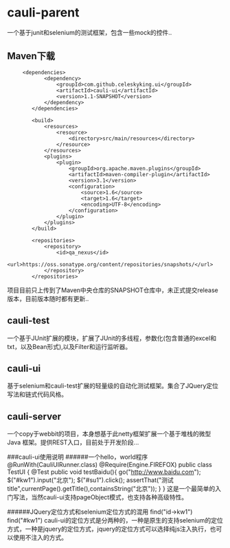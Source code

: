 cauli-parent
============

一个基于junit和selenium的测试框架，包含一些mock的控件..



Maven下载
--------
         <dependencies>
                <dependency>
                    <groupId>com.github.celeskyking.ui</groupId>
                    <artifactId>cauli-ui</artifactId>
                    <version>1.1-SNAPSHOT</version>
                </dependency>
            </dependencies>

            <build>
                <resources>
                    <resource>
                        <directory>src/main/resources</directory>
                    </resource>
                </resources>
                <plugins>
                    <plugin>
                        <groupId>org.apache.maven.plugins</groupId>
                        <artifactId>maven-compiler-plugin</artifactId>
                        <version>3.1</version>
                        <configuration>
                            <source>1.6</source>
                            <target>1.6</target>
                            <encoding>UTF-8</encoding>
                        </configuration>
                    </plugin>
                </plugins>
            </build>

            <repositories>
                <repository>
                    <id>qa_nexus</id>
                    <url>https://oss.sonatype.org/content/repositories/snapshots/</url>
                </repository>
            </repositories>

项目目前只上传到了Maven中央仓库的SNAPSHOT仓库中，未正式提交release版本，目前版本随时都有更新..


cauli-test
----------

一个基于JUnit扩展的模块，扩展了JUnit的多线程，参数化(包含普通的excel和txt，以及Bean形式),以及Filter和运行监听器。

cauli-ui
--------
基于selenium和cauli-test扩展的轻量级的自动化测试框架。集合了JQuery定位写法和链式代码风格。


cauli-server
------------
一个copy于webbit的项目，本身想基于此netty框架扩展一个基于堆栈的微型 Java 框架。提供REST入口，目前处于开发阶段...

###cauli-ui使用说明
######一个hello，world程序
        @RunWith(CauliUIRunner.class)
        @Require(Engine.FIREFOX)
        public class TestUI {
            @Test
            public void testBaidu(){
            go("http://www.baidu.com");
            $("#kw1").input("北京");
            $("#su1").click();
            assertThat("测试title",currentPage().getTitle(),containsString("北京"));
            }
        }
这是一个最简单的入门写法，当然cauli-ui支持pageObject模式，也支持各种高级特性。

######JQuery定位方式和selenium定位方式的混用
        find("id->kw1")
        find("#kw1")
cauli-ui的定位方式是分两种的，一种是原生的支持selenium的定位方式，一种是jquery的定位方式，jquery的定位方式可以选择纯js注入执行，也可以使用不注入的方式。









